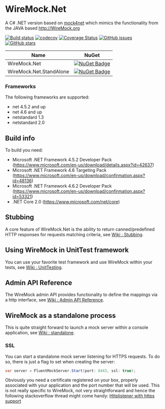 # WireMock.Net
A C# .NET version based on [mock4net](https://github.com/alexvictoor/mock4net) which mimics the functionality from the JAVA based http://WireMock.org

[![Build status](https://ci.appveyor.com/api/projects/status/b3n6q3ygbww4lyls?svg=true)](https://ci.appveyor.com/project/WireMock-Net/wiremock-net)
[![codecov](https://codecov.io/gh/WireMock-Net/WireMock.Net/branch/master/graph/badge.svg)](https://codecov.io/gh/WireMock-Net/WireMock.Net)
[![Coverage Status](https://coveralls.io/repos/github/WireMock-Net/WireMock.Net/badge.svg?branch=master)](https://coveralls.io/github/WireMock-Net/WireMock.Net?branch=master)
[![GitHub issues](https://img.shields.io/github/issues/WireMock-Net/WireMock.Net.svg)](https://github.com/WireMock-Net/WireMock.Net/issues)
[![GitHub stars](https://img.shields.io/github/stars/WireMock-Net/WireMock.Net.svg)](https://github.com/WireMock-Net/WireMock.Net/stargazers)

| Name | NuGet |
| ---- | ----- |
| WireMock.Net | [![NuGet Badge](https://buildstats.info/nuget/WireMock.Net)](https://www.nuget.org/packages/WireMock.Net) |
| WireMock.Net.StandAlone | [![NuGet Badge](https://buildstats.info/nuget/WireMock.Net.StandAlone)](https://www.nuget.org/packages/WireMock.Net.StandAlone) |

### Frameworks
The following frameworks are supported:
- net 4.5.2 and up
- net 4.6 and up
- netstandard 1.3
- netstandard 2.0

## Build info
To build you need:
- Microsoft .NET Framework 4.5.2 Developer Pack (https://www.microsoft.com/en-us/download/details.aspx?id=42637)
- Microsoft .NET Framework 4.6 Targeting Pack (https://www.microsoft.com/en-us/download/confirmation.aspx?id=48136)
- Microsoft .NET Framework 4.6.2 Developer Pack (https://www.microsoft.com/en-us/download/confirmation.aspx?id=53321)
- .NET Core 2.0 (https://www.microsoft.com/net/core)


## Stubbing
A core feature of WireMock.Net is the ability to return canned/predefined HTTP responses for requests matching criteria, see [Wiki : Stubbing](https://github.com/StefH/WireMock.Net/wiki/Stubbing).

## Using WireMock in UnitTest framework
You can use your favorite test framework and use WireMock within your tests, see
[Wiki : UnitTesting](https://github.com/StefH/WireMock.Net/wiki/Using-WireMock-in-UnitTests).

## Admin API Reference
The WireMock admin API provides functionality to define the mappings via a http interface, see [Wiki : Admin API Reference](https://github.com/StefH/WireMock.Net/wiki/Admin-API-Reference).

## WireMock as a standalone process
This is quite straight forward to launch a mock server within a console application, see [Wiki : standalone](https://github.com/StefH/WireMock.Net/wiki/WireMock-as-a-standalone-process).

### SSL
You can start a standalone mock server listening for HTTPS requests. To do so, there is just a flag to set when creating the server:
```csharp
var server = FluentMockServer.Start(port: 8443, ssl: true);
```
Obviously you need a certificate registered on your box, properly associated with your application and the port number that will be used. This is not really specific to WireMock, not very straightforward and hence the following stackoverflow thread might come handy: [Httplistener with https support](http://stackoverflow.com/questions/11403333/httplistener-with-https-support)
